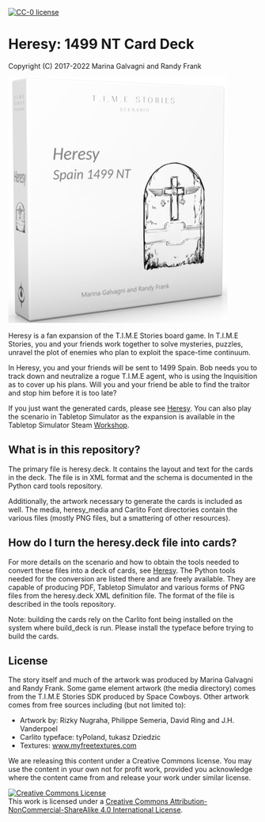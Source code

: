 [![CC-0 license](https://img.shields.io/badge/License-CC--0-blue.svg)](https://creativecommons.org/licenses/by-nd/4.0)

[Heresy]: http://heresy.mrtrashcan.com
[Workshop]: https://steamcommunity.com/sharedfiles/filedetails/?id=1240227894&searchtext=heresy

# Heresy: 1499 NT Card Deck
Copyright (C) 2017-2022 Marina Galvagni and Randy Frank

![image](heresy_box.png)

Heresy is a fan expansion of the T.I.M.E Stories board game. In T.I.M.E 
Stories, you and your friends work together to solve mysteries, 
puzzles, unravel the plot of enemies who plan to exploit the 
space-time continuum. 

In Heresy, you and your friends will be 
sent to 1499 Spain. Bob needs you to track down and neutralize 
a rogue T.I.M.E agent, who is using the Inquisition as to cover 
up his plans. Will you and your friend be able to find the traitor 
and stop him before it is too late?

If you just want the generated cards, please see [Heresy].  You can
also play the scenario in Tabletop Simulator as the expansion is
available in the Tabletop Simulator Steam [Workshop].

## What is in this repository?
The primary file is heresy.deck.  It contains the layout and
text for the cards in the deck.  The file is in XML format
and the schema is documented in the Python card tools repository.

Additionally, the artwork necessary to generate the cards
is included as well. The media, heresy_media and Carlito Font 
directories contain the various files (mostly PNG files, but
a smattering of other resources).

## How do I turn the heresy.deck file into cards?
For more details on the scenario and how to obtain the tools needed to
convert these files into a deck of cards, see [Heresy].  The Python tools
needed for the conversion are listed there and are freely available.
They are capable of producing PDF, Tabletop Simulator and various forms 
of PNG files from the heresy.deck XML definition file.  The format of
the file is described in the tools repository.

Note: building the cards rely on the Carlito font being installed on the 
system where build_deck is run.  Please install the typeface before trying
to build the cards.

## License
The story itself and much of the artwork was produced by Marina Galvagni and Randy Frank.
Some game element artwork (the media directory) comes from the T.I.M.E Stories SDK produced
by Space Cowboys.  Other artwork comes from free sources including (but not limited to):

- Artwork by: Rizky Nugraha, Philippe Semeria, David Ring and J.H. Vanderpoel
- Carlito typeface: tyPoland, tukasz Dziedzic
- Textures: www.myfreetextures.com

We are releasing this content under a Creative Commons license.  You may use the content in your
own not for profit work, provided you acknowledge where the content came from
and release your work under similar license.

<a rel="license" href="http://creativecommons.org/licenses/by-nc-sa/4.0/"><img alt="Creative Commons License" style="border-width:0" src="https://i.creativecommons.org/l/by-nc-sa/4.0/88x31.png" /></a><br />This work is licensed under a <a rel="license" href="http://creativecommons.org/licenses/by-nc-sa/4.0/">Creative Commons Attribution-NonCommercial-ShareAlike 4.0 International License</a>.

